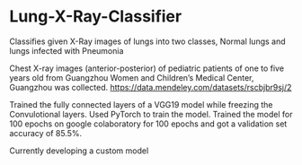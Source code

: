 # Lung-X-Ray-Classifier
Classifies given X-Ray images of lungs into two classes, Normal lungs and lungs infected with Pneumonia

Chest X-ray images (anterior-posterior) of pediatric patients of one to five years old from Guangzhou Women and Children’s Medical Center, Guangzhou was collected.
https://data.mendeley.com/datasets/rscbjbr9sj/2

Trained the fully connected layers of a VGG19 model while freezing the Convulotional layers.
Used PyTorch to train the model.
Trained the model for 100 epochs on google colaboratory for 100 epochs and got a validation set accuracy of 85.5%.

Currently developing a custom model



